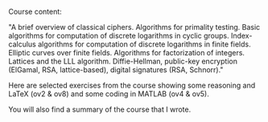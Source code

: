Course content:

"A brief overview of classical ciphers. Algorithms for primality testing. Basic algorithms for computation of discrete logarithms in cyclic groups. Index-calculus algorithms for computation of discrete logarithms in finite fields. Elliptic curves over finite fields. Algorithms for factorization of integers. Lattices and the LLL algorithm. Diffie-Hellman, public-key encryption (ElGamal, RSA, lattice-based), digital signatures (RSA, Schnorr)."


Here are selected exercises from the course showing some reasoning and LaTeX (ov2 & ov8) and some coding in MATLAB (ov4 & ov5).

You will also find a summary of the course that I wrote.

